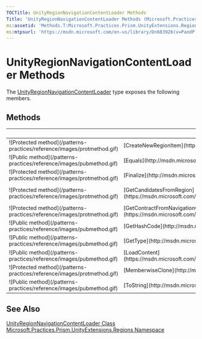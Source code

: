 ```yaml
---
TOCTitle: UnityRegionNavigationContentLoader Methods
Title: 'UnityRegionNavigationContentLoader Methods (Microsoft.Practices.Prism.UnityExtensions.Regions)'
ms:assetid: 'Methods.T:Microsoft.Practices.Prism.UnityExtensions.Regions.UnityRegionNavigationContentLoader'
ms:mtpsurl: 'https://msdn.microsoft.com/en-us/library/Dn683926(v=PandP.50)'
---
```


# UnityRegionNavigationContentLoader Methods

The [UnityRegionNavigationContentLoader](/patterns-practices/reference/unityregionnavigationcontentloader-class-mspp-unityextensions-regions) type exposes the following members.

## Methods

<table>
<colgroup>
<col width="33%" />
<col width="33%" />
<col width="33%" />
</colgroup>
<thead>
<tr class="header">
<th> </th>
<th>Name</th>
<th>Description</th>
</tr>
</thead>
<tbody>
<tr class="odd">
<td>![Protected method](/patterns-practices/reference/images/protmethod.gif)</td>
<td>[CreateNewRegionItem](https://msdn.microsoft.com/m:microsoft.practices.prism.regions.regionnavigationcontentloader.createnewregionitem(system.string))</td>
<td><div class="summary">
Provides a new item for the region based on the supplied candidate target contract name.
</div>
(Inherited from [RegionNavigationContentLoader](https://msdn.microsoft.com/t:microsoft.practices.prism.regions.regionnavigationcontentloader).)</td>
</tr>
<tr class="even">
<td>![Public method](/patterns-practices/reference/images/pubmethod.gif)</td>
<td>[Equals](http://msdn.microsoft.com/en-us/library/bsc2ak47)</td>
<td><div class="summary">
Determines whether the specified [Object](http://msdn.microsoft.com/en-us/library/e5kfa45b) is equal to the current
</div>
(Inherited from [Object](http://msdn.microsoft.com/en-us/library/e5kfa45b).)</td>
</tr>
<tr class="odd">
<td>![Protected method](/patterns-practices/reference/images/protmethod.gif)</td>
<td>[Finalize](http://msdn.microsoft.com/en-us/library/4k87zsw7)</td>
<td><div class="summary">
Allows an object to try to free resources and perform other cleanup operations before it is reclaimed by garbage collection.
</div>
(Inherited from [Object](http://msdn.microsoft.com/en-us/library/e5kfa45b).)</td>
</tr>
<tr class="even">
<td>![Protected method](/patterns-practices/reference/images/protmethod.gif)</td>
<td>[GetCandidatesFromRegion](https://msdn.microsoft.com/m:microsoft.practices.prism.unityextensions.regions.unityregionnavigationcontentloader.getcandidatesfromregion(microsoft.practices.prism.regions.iregion%2csystem.string))</td>
<td><div class="summary">
Returns the set of candidates that may satisfiy this navigation request.
</div>
(Overrides [RegionNavigationContentLoader.GetCandidatesFromRegion(IRegion, String)](https://msdn.microsoft.com/m:microsoft.practices.prism.regions.regionnavigationcontentloader.getcandidatesfromregion(microsoft.practices.prism.regions.iregion%2csystem.string)).)</td>
</tr>
<tr class="odd">
<td>![Protected method](/patterns-practices/reference/images/protmethod.gif)</td>
<td>[GetContractFromNavigationContext](https://msdn.microsoft.com/m:microsoft.practices.prism.regions.regionnavigationcontentloader.getcontractfromnavigationcontext(microsoft.practices.prism.regions.navigationcontext))</td>
<td><div class="summary">
Returns the candidate TargetContract based on the [NavigationContext](https://msdn.microsoft.com/t:microsoft.practices.prism.regions.navigationcontext).
</div>
(Inherited from [RegionNavigationContentLoader](https://msdn.microsoft.com/t:microsoft.practices.prism.regions.regionnavigationcontentloader).)</td>
</tr>
<tr class="even">
<td>![Public method](/patterns-practices/reference/images/pubmethod.gif)</td>
<td>[GetHashCode](http://msdn.microsoft.com/en-us/library/zdee4b3y)</td>
<td><div class="summary">
Serves as a hash function for a particular type.
</div>
(Inherited from [Object](http://msdn.microsoft.com/en-us/library/e5kfa45b).)</td>
</tr>
<tr class="odd">
<td>![Public method](/patterns-practices/reference/images/pubmethod.gif)</td>
<td>[GetType](http://msdn.microsoft.com/en-us/library/dfwy45w9)</td>
<td><div class="summary">
Gets the [Type](http://msdn.microsoft.com/en-us/library/42892f65) of the current instance.
</div>
(Inherited from [Object](http://msdn.microsoft.com/en-us/library/e5kfa45b).)</td>
</tr>
<tr class="even">
<td>![Public method](/patterns-practices/reference/images/pubmethod.gif)</td>
<td>[LoadContent](https://msdn.microsoft.com/m:microsoft.practices.prism.regions.regionnavigationcontentloader.loadcontent(microsoft.practices.prism.regions.iregion%2cmicrosoft.practices.prism.regions.navigationcontext))</td>
<td><div class="summary">
Gets the view to which the navigation request represented by navigationContext applies.
</div>
(Inherited from [RegionNavigationContentLoader](https://msdn.microsoft.com/t:microsoft.practices.prism.regions.regionnavigationcontentloader).)</td>
</tr>
<tr class="odd">
<td>![Protected method](/patterns-practices/reference/images/protmethod.gif)</td>
<td>[MemberwiseClone](http://msdn.microsoft.com/en-us/library/57ctke0a)</td>
<td><div class="summary">
Creates a shallow copy of the current [Object](http://msdn.microsoft.com/en-us/library/e5kfa45b).
</div>
(Inherited from [Object](http://msdn.microsoft.com/en-us/library/e5kfa45b).)</td>
</tr>
<tr class="even">
<td>![Public method](/patterns-practices/reference/images/pubmethod.gif)</td>
<td>[ToString](http://msdn.microsoft.com/en-us/library/7bxwbwt2)</td>
<td><div class="summary">
Returns a string that represents the current object.
</div>
(Inherited from [Object](http://msdn.microsoft.com/en-us/library/e5kfa45b).)</td>
</tr>
</tbody>
</table>

## See Also

[UnityRegionNavigationContentLoader Class](/patterns-practices/reference/unityregionnavigationcontentloader-class-mspp-unityextensions-regions)<br/>
[Microsoft.Practices.Prism.UnityExtensions.Regions Namespace](/patterns-practices/reference/ieventsubscription-subscriptiontoken-property-mspp-pubsubevents)
